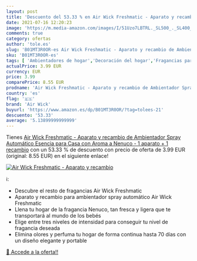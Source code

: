 ```yaml
---
layout: post
title: 'Descuento del 53.33 % en Air Wick Freshmatic - Aparato y recambio'
date: 2021-07-16 12:20:23
image: 'https://m.media-amazon.com/images/I/51Uzo7LBTRL._SL500_._SL400_.jpg'
comments: true
category: ofertas
author: 'tole.es'
slug: 'B01MT3R0OR-es Air Wick Freshmatic - Aparato y recambio de Ambientador...'
sku: 'B01MT3R0OR-es'
tags: [ 'Ambientadores de hogar','Decoración del hogar','Fragancias para el hogar','Hogar y cocina','air wick','nenuco', ]
actualPrice: 3.99 EUR
currency: EUR
price: 3.99
comparePrice: 8.55 EUR
prodname: 'Air Wick Freshmatic - Aparato y recambio de Ambientador Spray Automático  Esencia para Casa con Aroma a Nenuco - 1 aparato + 1 recambio'
country: 'es'
flag: '🇪🇸'
brand: 'Air Wick'
buyurl: 'https://www.amazon.es/dp/B01MT3R0OR/?tag=tolees-21'
descuento: '53.33'
average: '5.13899999999999'
---
```


Tienes [Air Wick Freshmatic - Aparato y recambio de Ambientador Spray Automático  Esencia para Casa con Aroma a Nenuco - 1 aparato + 1 recambio](https://www.amazon.es/dp/B01MT3R0OR/?tag=tolees-21) con un 53.33 % de descuento con precio de oferta de 3.99 EUR (original: 8.55 EUR) en el siguiente enlace!

[![Air Wick Freshmatic - Aparato y recambio](https://m.media-amazon.com/images/I/51Uzo7LBTRL._SL500_._SL400_.jpg)](https://www.amazon.es/dp/B01MT3R0OR/?tag=tolees-21)

ℹ️:

- Descubre el resto de fragancias Air Wick Freshmatic
- Aparato y recambio para ambientador spray automático Air Wick Freshmatic
- Llena tu hogar de la fragancia Nenuco, tan fresca y ligera que te transportará al mundo de los bebés
- Elige entre tres niveles de intensidad para conseguir tu nivel de fragancia deseada
- Elimina olores y perfuma tu hogar de forma continua hasta 70 días con un diseño elegante y portable

[🛒 Accede a la oferta!!](https://www.amazon.es/dp/B01MT3R0OR/?tag=tolees-21)
